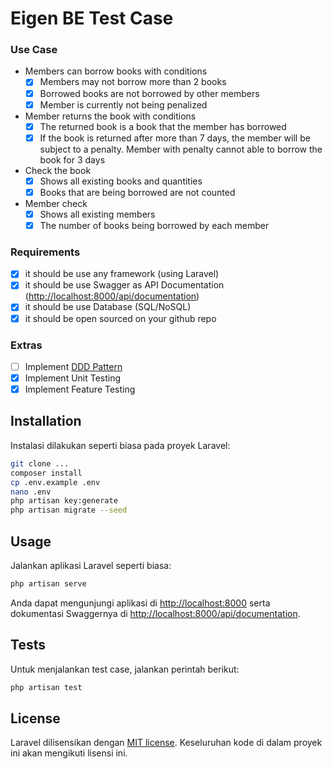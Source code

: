 # Eigen BE Test Case

### Use Case

- Members can borrow books with conditions
    - [X]  Members may not borrow more than 2 books
    - [X]  Borrowed books are not borrowed by other members
    - [X]  Member is currently not being penalized
- Member returns the book with conditions
    - [X]  The returned book is a book that the member has borrowed
    - [X]  If the book is returned after more than 7 days, the member will be subject to a penalty. Member with penalty cannot able to borrow the book for 3 days
- Check the book
    - [X]  Shows all existing books and quantities
    - [X]  Books that are being borrowed are not counted
- Member check
    - [X]  Shows all existing members
    - [X]  The number of books being borrowed by each member

### Requirements

- [X]  it should be use any framework (using Laravel)
- [X]  it should be use Swagger as API Documentation ([http://localhost:8000/api/documentation](http://localhost:8000/api/documentation))
- [X]  it should be use Database (SQL/NoSQL)
- [X]  it should be open sourced on your github repo

### Extras

- [ ]  Implement [DDD Pattern]([https://khalilstemmler.com/articles/categories/domain-driven-design/](https://khalilstemmler.com/articles/categories/domain-driven-design/))
- [X]  Implement Unit Testing
- [X]  Implement Feature Testing

## Installation

Instalasi dilakukan seperti biasa pada proyek Laravel:

```bash
git clone ...
composer install
cp .env.example .env
nano .env
php artisan key:generate
php artisan migrate --seed
```

## Usage

Jalankan aplikasi Laravel seperti biasa:

```bash
php artisan serve
```

Anda dapat mengunjungi aplikasi di [http://localhost:8000](http://localhost:8000) serta dokumentasi Swaggernya di [http://localhost:8000/api/documentation](http://localhost:8000/api/documentation).

## Tests

Untuk menjalankan test case, jalankan perintah berikut:

```bash
php artisan test
```

## License

Laravel dilisensikan dengan [MIT license](https://opensource.org/licenses/MIT). Keseluruhan kode di dalam proyek ini akan
mengikuti lisensi ini.
